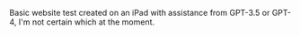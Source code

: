 Basic website test created on an iPad with assistance from GPT-3.5 or GPT-4, I'm not certain which at the moment.
